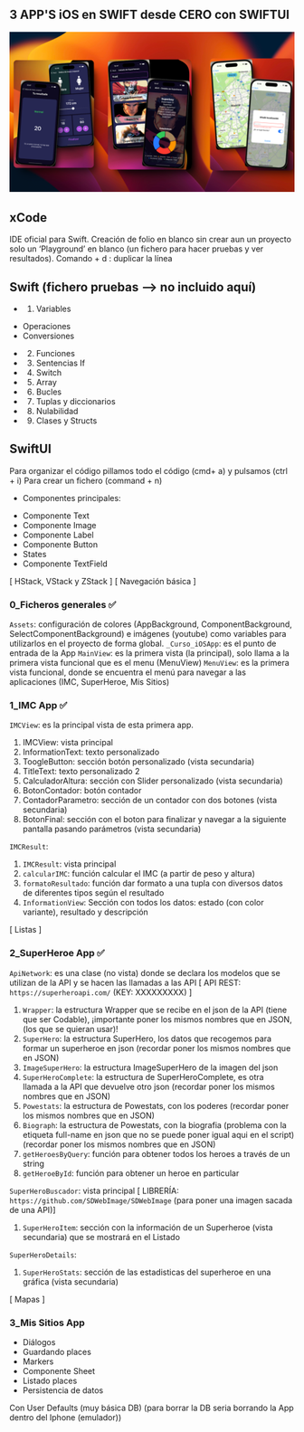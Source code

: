 ## 3 APP'S iOS en SWIFT desde CERO con SWIFTUI

![image](./app-ios.png)

## xCode
IDE oficial para Swift.
Creación de folio en blanco sin crear aun un proyecto solo un ‘Playground’ en blanco (un fichero para hacer pruebas y ver resultados).
Comando + d : duplicar la línea

## Swift (fichero pruebas --> no incluido aquí)
* 1. Variables
- Operaciones
- Conversiones
* 2. Funciones
* 3. Sentencias If
* 4. Switch
* 5. Array
* 6. Bucles
* 7. Tuplas y diccionarios
* 8. Nulabilidad
* 9. Clases y Structs

## SwiftUI
Para organizar el código pillamos todo el código (cmd+ a) y pulsamos (ctrl + i)
Para crear un fichero (command + n)

* Componentes principales:
- Componente Text
- Componente Image
- Componente Label
- Componente Button
- States
- Componente TextField

[ HStack, VStack y ZStack ]
[ Navegación básica ]

### 0_Ficheros generales ✅
`Assets`: configuración de colores (AppBackground, ComponentBackground, SelectComponentBackground) e imágenes (youtube) como variables para utilizarlos en el proyecto de forma global.
`_Curso_iOSApp`: es el punto de entrada de la App
`MainView`: es la primera vista (la principal), solo llama a la primera vista funcional que es el menu (MenuView)
`MenuView`: es la primera vista funcional, donde se encuentra el menú para navegar a las aplicaciones (IMC, SuperHeroe, Mis Sitios)

### 1_IMC App ✅
`IMCView`: es la principal vista de esta primera app.
1. IMCView: vista principal
2. InformationText: texto personalizado
3. ToogleButton: sección botón personalizado (vista secundaria)
4. TitleText: texto personalizado 2
5. CalculadorAltura: sección con Slider personalizado (vista secundaria)
6. BotonContador: botón contador
7. ContadorParametro: sección de un contador con dos botones (vista secundaria)
8. BotonFinal: sección con el boton para finalizar y navegar a la siguiente pantalla pasando parámetros (vista secundaria)

`IMCResult`:
1. `IMCResult`: vista principal
2. `calcularIMC`: función calcular el IMC (a partir de peso y altura)
3. `formatoResultado`: función dar formato a una tupla con diversos datos de diferentes tipos según el resultado
4. `InformationView`: Sección con todos los datos: estado (con color variante), resultado y descripción

[ Listas ]

### 2_SuperHeroe App ✅
`ApiNetwork`: es una clase (no vista) donde se declara los modelos que se utilizan de la API y se hacen las llamadas a las API
[ API REST: `https://superheroapi.com/`  (KEY: XXXXXXXXX) ]
1. `Wrapper`: la estructura Wrapper que se recibe en el json de la API (tiene que ser Codable), ¡importante poner los mismos nombres que en JSON, (los que se quieran usar)!
2. `SuperHero`: la estructura SuperHero, los datos que recogemos para formar un superheroe en json (recordar poner los mismos nombres que en JSON)
3. `ImageSuperHero`: la estructura ImageSuperHero de la imagen del json
4. `SuperHeroComplete`: la estructura de SuperHeroComplete, es otra llamada a la API que devuelve otro json (recordar poner los mismos nombres que en JSON)
5. `Powestats`: la estructura de Powestats, con los poderes (recordar poner los mismos nombres que en JSON)
6. `Biograph`: la estructura de Powestats, con la biografia (problema con la etiqueta full-name en json que no se puede poner igual aqui en el script) (recordar poner los mismos nombres que en JSON)
7. `getHeroesByQuery`: función para obtener todos los heroes a través de un string
8. `getHeroeById`: función para obtener un heroe en particular

`SuperHeroBuscador`: vista principal
[ LIBRERÍA: `https://github.com/SDWebImage/SDWebImage` (para poner una imagen sacada de una API)]
1. `SuperHeroItem`: sección con la información de un Superheroe (vista secundaria) que se mostrará en el Listado

`SuperHeroDetails`:
1. `SuperHeroStats`: sección de las estadisticas del superheroe en una gráfica (vista secundaria)

[ Mapas ]

### 3_Mis Sitios App
- Diálogos
- Guardando places
- Markers
- Componente Sheet
- Listado places
- Persistencia de datos

Con User Defaults (muy básica DB) (para borrar la DB seria borrando la App dentro del Iphone (emulador))

